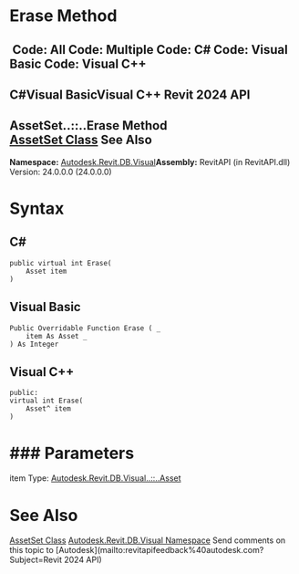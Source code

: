 # Erase Method

﻿
 Code: All Code: Multiple Code: C# Code: Visual Basic Code: Visual C++   
---  
C#Visual BasicVisual C++
Revit 2024 API  
---  
AssetSet..::..Erase Method   
[AssetSet Class](b76daaec-4e96-af6c-336f-7ad9eba6ac82.md "AssetSet Class") See Also  
---  
**Namespace:** [Autodesk.Revit.DB.Visual](f5a10581-6ac2-be19-0e32-f87d05bc8b83.md "Autodesk.Revit.DB.Visual Namespace")**Assembly:** RevitAPI (in RevitAPI.dll) Version: 24.0.0.0 (24.0.0.0)
# Syntax
C#  
---  
```text
public virtual int Erase(
	Asset item
)
```
  
Visual Basic  
---  
```text
Public Overridable Function Erase ( _
	item As Asset _
) As Integer
```
  
Visual C++  
---  
```text
public:
virtual int Erase(
	Asset^ item
)
```
  
# ### Parameters
item
    Type: [Autodesk.Revit.DB.Visual..::..Asset](598e104b-b6ec-9ebe-7a93-ec96b8cbeba9.md "Asset Class")
# See Also
[AssetSet Class](b76daaec-4e96-af6c-336f-7ad9eba6ac82.md "AssetSet Class")
[Autodesk.Revit.DB.Visual Namespace](f5a10581-6ac2-be19-0e32-f87d05bc8b83.md "Autodesk.Revit.DB.Visual Namespace")
Send comments on this topic to [Autodesk](mailto:revitapifeedback%40autodesk.com?Subject=Revit 2024 API)